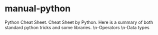 # manual-python


Python Cheat Sheet. Cheat Sheet by Python. Here is a summary of both standard python tricks and some libraries.
\n-Operators 
\n-Data types